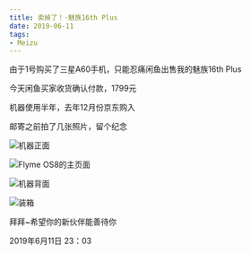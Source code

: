 ```yaml
---
title: 卖掉了！·魅族16th Plus
date: 2019-06-11
tags:
- Meizu
---
```


由于1号购买了三星A60手机，只能忍痛闲鱼出售我的魅族16th Plus

今天闲鱼买家收货确认付款，1799元

机器使用半年，去年12月份京东购入

邮寄之前拍了几张照片，留个纪念

![机器正面][1]

![Flyme OS8的主页面][2]

![机器背面][3]

![装箱][4]

拜拜~希望你的新伙伴能善待你

2019年6月11日 23：03


[1]: https://images.shiguangping.com/%E5%8D%96%E6%8E%89%E4%BA%86%EF%BC%81%C2%B7%E9%AD%85%E6%97%8F16th%20Plus/20190602_215842.jpg
[2]: https://images.shiguangping.com/%E5%8D%96%E6%8E%89%E4%BA%86%EF%BC%81%C2%B7%E9%AD%85%E6%97%8F16th%20Plus/20190602_215848.jpg
[3]: https://images.shiguangping.com/%E5%8D%96%E6%8E%89%E4%BA%86%EF%BC%81%C2%B7%E9%AD%85%E6%97%8F16th%20Plus/20190602_215854.jpg
[4]: https://images.shiguangping.com/%E5%8D%96%E6%8E%89%E4%BA%86%EF%BC%81%C2%B7%E9%AD%85%E6%97%8F16th%20Plus/20190602_220405.jpg